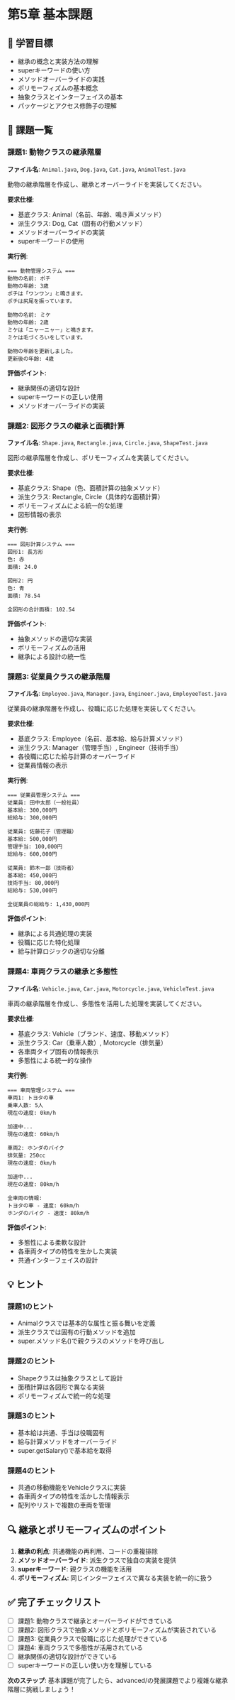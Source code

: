 # 第5章 基本課題

## 🎯 学習目標
- 継承の概念と実装方法の理解
- superキーワードの使い方
- メソッドオーバーライドの実践
- ポリモーフィズムの基本概念
- 抽象クラスとインターフェイスの基本
- パッケージとアクセス修飾子の理解

## 📝 課題一覧

### 課題1: 動物クラスの継承階層
**ファイル名**: `Animal.java`, `Dog.java`, `Cat.java`, `AnimalTest.java`

動物の継承階層を作成し、継承とオーバーライドを実装してください。

**要求仕様**:
- 基底クラス: Animal（名前、年齢、鳴き声メソッド）
- 派生クラス: Dog, Cat（固有の行動メソッド）
- メソッドオーバーライドの実装
- superキーワードの使用

**実行例**:
```
=== 動物管理システム ===
動物の名前: ポチ
動物の年齢: 3歳
ポチは「ワンワン」と鳴きます。
ポチは尻尾を振っています。

動物の名前: ミケ
動物の年齢: 2歳
ミケは「ニャーニャー」と鳴きます。
ミケは毛づくろいをしています。

動物の年齢を更新しました。
更新後の年齢: 4歳
```

**評価ポイント**:
- 継承関係の適切な設計
- superキーワードの正しい使用
- メソッドオーバーライドの実装



### 課題2: 図形クラスの継承と面積計算
**ファイル名**: `Shape.java`, `Rectangle.java`, `Circle.java`, `ShapeTest.java`

図形の継承階層を作成し、ポリモーフィズムを実装してください。

**要求仕様**:
- 基底クラス: Shape（色、面積計算の抽象メソッド）
- 派生クラス: Rectangle, Circle（具体的な面積計算）
- ポリモーフィズムによる統一的な処理
- 図形情報の表示

**実行例**:
```
=== 図形計算システム ===
図形1: 長方形
色: 赤
面積: 24.0

図形2: 円
色: 青
面積: 78.54

全図形の合計面積: 102.54
```

**評価ポイント**:
- 抽象メソッドの適切な実装
- ポリモーフィズムの活用
- 継承による設計の統一性



### 課題3: 従業員クラスの継承階層
**ファイル名**: `Employee.java`, `Manager.java`, `Engineer.java`, `EmployeeTest.java`

従業員の継承階層を作成し、役職に応じた処理を実装してください。

**要求仕様**:
- 基底クラス: Employee（名前、基本給、給与計算メソッド）
- 派生クラス: Manager（管理手当）, Engineer（技術手当）
- 各役職に応じた給与計算のオーバーライド
- 従業員情報の表示

**実行例**:
```
=== 従業員管理システム ===
従業員: 田中太郎（一般社員）
基本給: 300,000円
総給与: 300,000円

従業員: 佐藤花子（管理職）
基本給: 500,000円
管理手当: 100,000円
総給与: 600,000円

従業員: 鈴木一郎（技術者）
基本給: 450,000円
技術手当: 80,000円
総給与: 530,000円

全従業員の総給与: 1,430,000円
```

**評価ポイント**:
- 継承による共通処理の実装
- 役職に応じた特化処理
- 給与計算ロジックの適切な分離



### 課題4: 車両クラスの継承と多態性
**ファイル名**: `Vehicle.java`, `Car.java`, `Motorcycle.java`, `VehicleTest.java`

車両の継承階層を作成し、多態性を活用した処理を実装してください。

**要求仕様**:
- 基底クラス: Vehicle（ブランド、速度、移動メソッド）
- 派生クラス: Car（乗車人数）, Motorcycle（排気量）
- 各車両タイプ固有の情報表示
- 多態性による統一的な操作

**実行例**:
```
=== 車両管理システム ===
車両1: トヨタの車
乗車人数: 5人
現在の速度: 0km/h

加速中...
現在の速度: 60km/h

車両2: ホンダのバイク
排気量: 250cc
現在の速度: 0km/h

加速中...
現在の速度: 80km/h

全車両の情報:
トヨタの車 - 速度: 60km/h
ホンダのバイク - 速度: 80km/h
```

**評価ポイント**:
- 多態性による柔軟な設計
- 各車両タイプの特性を生かした実装
- 共通インターフェイスの設計

## 💡 ヒント

### 課題1のヒント
- Animalクラスでは基本的な属性と振る舞いを定義
- 派生クラスでは固有の行動メソッドを追加
- super.メソッド名()で親クラスのメソッドを呼び出し

### 課題2のヒント
- Shapeクラスは抽象クラスとして設計
- 面積計算は各図形で異なる実装
- ポリモーフィズムで統一的な処理

### 課題3のヒント
- 基本給は共通、手当は役職固有
- 給与計算メソッドをオーバーライド
- super.getSalary()で基本給を取得

### 課題4のヒント
- 共通の移動機能をVehicleクラスに実装
- 各車両タイプの特性を活かした情報表示
- 配列やリストで複数の車両を管理

## 🔍 継承とポリモーフィズムのポイント

1. **継承の利点**: 共通機能の再利用、コードの重複排除
2. **メソッドオーバーライド**: 派生クラスで独自の実装を提供
3. **superキーワード**: 親クラスの機能を活用
4. **ポリモーフィズム**: 同じインターフェイスで異なる実装を統一的に扱う

## ✅ 完了チェックリスト

- [ ] 課題1: 動物クラスで継承とオーバーライドができている
- [ ] 課題2: 図形クラスで抽象メソッドとポリモーフィズムが実装されている
- [ ] 課題3: 従業員クラスで役職に応じた処理ができている
- [ ] 課題4: 車両クラスで多態性が活用されている
- [ ] 継承関係の適切な設計ができている
- [ ] superキーワードの正しい使い方を理解している

**次のステップ**: 基本課題が完了したら、advanced/の発展課題でより複雑な継承階層に挑戦しましょう！